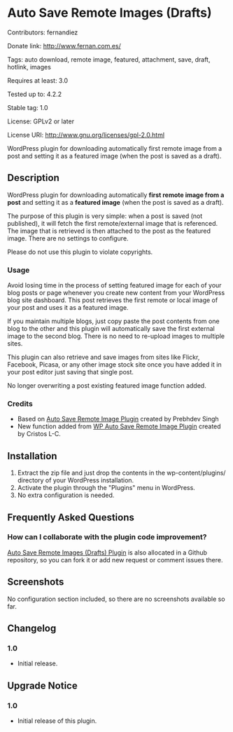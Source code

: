 # Auto Save Remote Images (Drafts) #

Contributors: fernandiez

Donate link: http://www.fernan.com.es/

Tags: auto download, remote image, featured, attachment, save, draft, hotlink, images

Requires at least: 3.0

Tested up to: 4.2.2

Stable tag: 1.0

License: GPLv2 or later

License URI: http://www.gnu.org/licenses/gpl-2.0.html

WordPress plugin for downloading automatically first remote image from a post and setting it as a featured image (when the post is saved as a draft).

## Description ##

WordPress plugin for downloading automatically **first remote image from a post** and setting it as a **featured image** (when the post is saved as a draft).

The purpose of this plugin is very simple: when a post is saved (not published), it will fetch the first remote/external image that is referenced. The image that is retrieved is then attached to the post as the featured image. There are no settings to configure.

Please do not use this plugin to violate copyrights.

### Usage ###

Avoid losing time in the process of setting featured image for each of your blog posts or page whenever you create new content from your WordPress blog site dashboard. This post retrieves the first remote or local image of your post and uses it as a featured image.

If you maintain multiple blogs, just copy paste the post contents from one blog to the other and this plugin will automatically save the first external image to the second blog. There is no need to re-upload images to multiple sites.

This plugin can also retrieve and save images from sites like Flickr, Facebook, Picasa, or any other image stock site once you have added it in your post editor just saving that single post.

No longer overwriting a post existing featured image function added.

### Credits ###

* Based on [Auto Save Remote Image Plugin](https://wordpress.org/plugins/auto-save-remote-images/) created by Prebhdev Singh
* New function added from [WP Auto Save Remote Image Plugin](https://github.com/cristoslc/wp-auto-save-remote-image) created by Cristos L-C.

## Installation ##

1. Extract the zip file and just drop the contents in the wp-content/plugins/ directory of your WordPress installation.
2. Activate the plugin through the "Plugins" menu in WordPress.
2. No extra configuration is needed.

## Frequently Asked Questions ##

### How can I collaborate with the plugin code improvement? #

[Auto Save Remote Images (Drafts) Plugin](https://github.com/fernandiez/auto-save-remote-images-drafts/) is also allocated in a Github repository, so you can fork it or add new request or comment issues there.

## Screenshots ##

No configuration section included, so there are no screenshots available so far.

## Changelog ##

### 1.0 ###
* Initial release.

## Upgrade Notice ##

### 1.0 ###
* Initial release of this plugin.

